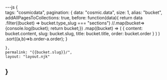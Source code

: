 ---js
{   
    tags: "cosmicdata",
    pagination: {
        data: "cosmic.data",
        size: 1,
        alias: "bucket",
        addAllPagesToCollections: true,
        before: function(data){
           return data
                .filter((bucket) => bucket.type_slug === "sections")
                //.map(bucket=>{console.log(bucket); return bucket;})
                .map((bucket) => (
                        {
                            content: bucket.content,
                            slug: bucket.slug,
                            title: bucket.title,
                            order: bucket.order
                        }
                    )
                )
                .sort((a,b)=>b.order-a.order);
            }
            
    },
    permalink: "{{bucket.slug}}/",
    layout: "layout.njk"
}
---
